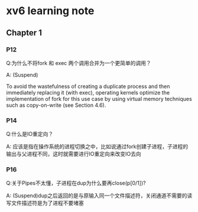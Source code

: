 # xv6 learning note

## Chapter 1
### P12
Q:为什么不将fork 和 exec 两个调用合并为一个更简单的调用？

A: (Suspend)

To avoid the wastefulness
of creating a duplicate process and then immediately replacing it (with exec), operating kernels optimize the implementation of fork for this use case by using virtual memory techniques such as copy-on-write (see Section 4.6).

### P14

Q:什么是IO重定向？

A: 应该是指在操作系统的进程切换之中，比如说通过fork创建子进程，子进程的输出与父进程不同，这时就需要进行IO重定向来改变IO去向

### P16
Q:关于Pipes不太懂，子进程在dup为什么要再close(p[0/1])?

A: (Suspend)dup之后返回的是与原输入同一个文件描述符，关闭通道不需要的读写文件描述符是为了进程不要堵塞



